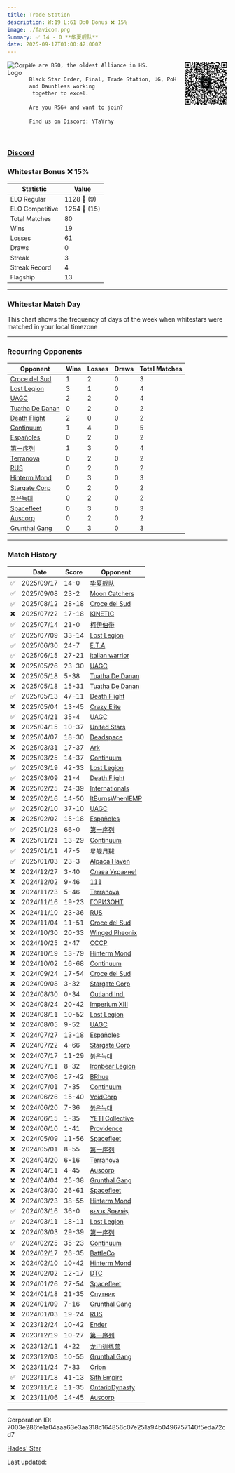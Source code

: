 ```yaml
---
title: ​Trade Station
description: W:19 L:61 D:0 Bonus ❌ 15%
image: ./favicon.png
Summary: ✅ 14 - 0 **华夏舰队**
date: 2025-09-17T01:00:42.000Z
---
```

<head>
<link rel="icon" type="image/x-icon" href="./favicon.ico">
</head>
<img align="left" width="50" height="50" src="./favicon.ico" alt="Corp Logo"><img align="right" width="100" height="100" src="./qr.png" alt="QR Code">

```
We are BSO, the oldest Alliance in HS.

Black Star Order, Final, Trade Station, UG, PoH and Dauntless working
 together to excel.

Are you RS6+ and want to join?

Find us on Discord: YTaYrhy
```
<br>

### [Discord](https://discord.gg/YTaYrhy)
### Whitestar Bonus ❌ 15%

| Statistic | Value |
| --- | --- |
| ELO Regular | 1128 🔺  (9)|
| ELO Competitive | 1254 🔺  (15)|
| Total Matches | 80 |
| Wins | 19 |
| Losses | 61 |
| Draws | 0 |
| Streak | 3 |
| Streak Record | 4 |
| Flagship | 13 |

---

### Whitestar Match Day

This chart shows the frequency of days of the week when whitestars were matched in your local timezone

<!-- Load Chart.js from jsDelivr CDN -->
<script src="https://cdn.jsdelivr.net/npm/chart.js@4.0.1"></script>

<!-- Create a canvas element where the chart will be rendered -->
<canvas id="myChart" width="400" height="200"></canvas>

<!-- JavaScript code to render the bar chart -->
<script>
    document.addEventListener("DOMContentLoaded", function() {
        // Ensure scanTime is an array; if empty, handle accordingly
        let timestamps = [1757638842,1756884402,1754542296,1752793141,1752068120,1751587346,1750835547,1749595365,1747811029,1747167683,1747149648,1746689282,1745954881,1744778200,1744263442,1743586057,1742976562,1742486698,1741931647,1741083066,1740046622,1739312198,1738752953,1738090927,1737608925,1737008808,1736169120,1735432564,1734839403,1732706918,1731892599,1731367034,1730815896,1730330296,1729861804,1729391534,1728909489,1727403842,1726782137,1725382199,1724601497,1724069592,1722967607,1722465755,1721689815,1721236044,1720755766,1720289343,1719854176,1719391696,1718941223,1718491068,1718058473,1717559799,1714857006,1714098526,1713191454,1712407807,1711802041,1711327897,1710760903,1710192718,1709718564,1709023560,1708431591,1707771398,1707124409,1706443145,1705877287,1705174983,1704410178,1703849710,1703019667,1702540108,1701883111,1701193969,1700386992,1699856463,1699326278,1698814220];

        const fontColor = 'rgba(64, 128, 160, 1)';

        // Function to convert Unix timestamps to day of the week (0=Sunday, 6=Saturday)
        function getDayOfWeek(timestamp) {
            return new Date(timestamp * 1000).getDay();
        }

        // Initialize an array to count occurrences for each day of the week
        let dayCounts = [0, 0, 0, 0, 0, 0, 0];

        // Populate the dayCounts array based on the scanTime data
        timestamps.forEach(ts => {
            let dayOfWeek = getDayOfWeek(ts);
            dayCounts[dayOfWeek]++;
        });

        // Chart.js configuration for the bar chart
        const data = {
            labels: ['Sunday', 'Monday', 'Tuesday', 'Wednesday', 'Thursday', 'Friday', 'Saturday'],
            datasets: [{
                data: dayCounts,
                backgroundColor: [
                    'rgba(0, 191, 255, 0.2)',   // Deep Sky Blue (Sunday)
                    'rgba(135, 206, 250, 0.2)', // Light Sky Blue (Monday)
                    'rgba(173, 216, 230, 0.2)', // Light Blue (Tuesday)
                    'rgba(214, 236, 243, 0.2)', // Custom light blue (Wednesday)
                    'rgba(173, 216, 230, 0.2)', // Light Blue (Thursday)
                    'rgba(135, 206, 250, 0.2)', // Light Sky Blue (Friday)
                    'rgba(0, 191, 255, 0.2)'    // Deep Sky Blue (Saturday)
                ],
                borderColor: [
                    'rgba(0, 191, 255, 1)',
                    'rgba(135, 206, 250, 1)',
                    'rgba(173, 216, 230, 1)',
                    'rgba(214, 236, 243, 1)',
                    'rgba(173, 216, 230, 1)',
                    'rgba(135, 206, 250, 1)',
                    'rgba(0, 191, 255, 1)'
                ],
                borderWidth: 1,
                minBarLength: 5
            }]
        };

        const config = {
            type: 'bar',
            data: data,
            options: {
                scales: {
                    y: {
                        beginAtZero: true,
                        ticks: {
                            stepSize: 1,
                            color: fontColor
                        },
                        grid: {
                            color: 'rgba(255, 255, 255, 0.2)'
                        }
                    },
                    x: {
                        ticks: {
                            color: fontColor
                        },
                        grid: {
                            display: false 
                        }
                    }
                },
                plugins: {
                    legend: {
                        display: false
                    }
                }
            }
        };

        // Render the chart
        const ctx = document.getElementById('myChart').getContext('2d');
        const myChart = new Chart(ctx, config);
    });
</script>
    
---
### Recurring Opponents

| Opponent | Wins | Losses | Draws | Total Matches |
| --- | --- | --- | --- | --- |
| [Croce del Sud](https://ws.tsl.rocks/corp/d0899d3aea0aaed6c7d87de378c6c82274ff8dcdabad391d44c2f08f98039af1/) | 1 | 2 | 0 | 3 |
| [Lost Legion](https://ws.tsl.rocks/corp/451b249473bf36e9f688ffd82a5955f04fc586b1dc545ff81277a4d73af47623/) | 3 | 1 | 0 | 4 |
| [UAGC](https://ws.tsl.rocks/corp/1be720217ab52db12c48c73fc6d02f0cd66130efe05373dd97926fac3992557d/) | 2 | 2 | 0 | 4 |
| [Tuatha De Danan](https://ws.tsl.rocks/corp/7741dbd0c9e7ddbc162e374691cb3346e4bb6600840f7962ec4a4414d5d2f780/) | 0 | 2 | 0 | 2 |
| [Death Flight](https://ws.tsl.rocks/corp/b343459f43f0a7c366dd05dcac02d78c7a8d6cf09c7241e9b558a92e2456e1d4/) | 2 | 0 | 0 | 2 |
| [Continuum](https://ws.tsl.rocks/corp/ea5fb17c8fcf67a15bd5a194549206adba2279a79973a34bcfd0abb1e3cf9107/) | 1 | 4 | 0 | 5 |
| [Españoles](https://ws.tsl.rocks/corp/cf66069ff643cba9698afa591edab643607ea729973280dac06b6ea7e61e5ee2/) | 0 | 2 | 0 | 2 |
| [第一序列](https://ws.tsl.rocks/corp/8646e4426755a50819777452fe7fd80b1b1ac9ae9a5b2e807a44c7c4b01efd23/) | 1 | 3 | 0 | 4 |
| [Terranova](https://ws.tsl.rocks/corp/4eeaf112dd9983e997c8c9ec43e562763a8cd4a95f268b4bfeee5e39934f01de/) | 0 | 2 | 0 | 2 |
| [RUS](https://ws.tsl.rocks/corp/d2d651ed0a46443766a7930975f8ee7a4b0ee52e2ffb1d13337e743a3d5bea8d/) | 0 | 2 | 0 | 2 |
| [Hinterm Mond](https://ws.tsl.rocks/corp/3a4286c6f512d1e0b6d9866b1a1bb0f29abc36fd4a82b7b2cb39df192fce125d/) | 0 | 3 | 0 | 3 |
| [Stargate Corp](https://ws.tsl.rocks/corp/b698cd0d86be60954a4b995f79fffe102a71c350e47fbdc2a5827f0ed0ca455d/) | 0 | 2 | 0 | 2 |
| [붉은늑대](https://ws.tsl.rocks/corp/43d32b05645aaa9415d1c04ecbcea520d2ed5b90304770cb0ab3813cb86e2f49/) | 0 | 2 | 0 | 2 |
| [Spacefleet](https://ws.tsl.rocks/corp/517f7b257f68936f7a95a478d6923776a2549b88897bae628fd35b23572d3cbd/) | 0 | 3 | 0 | 3 |
| [Auscorp](https://ws.tsl.rocks/corp/a33256c155b161f595303ef4302912cc63ddfe306cad3f53457cf55508dcad75/) | 0 | 2 | 0 | 2 |
| [Grunthal Gang](https://ws.tsl.rocks/corp/0ab98cd1f1b195397b27360ea0dee2527f1504c9f5d4867e719d6f1f73efb01d/) | 0 | 3 | 0 | 3 |

---
### Match History

|  | Date | Score | Opponent |
| --- | --- | --- | --- |
| ✅ | 2025/09/17 | 14-0 | [华夏舰队](https://ws.tsl.rocks/corp/abd6d05a100ffdde2d15abd725a209bfbbf069b60b10ddeac88e88da66191472/) |
| ✅ | 2025/09/08 | 23-2 | [Moon Catchers](https://ws.tsl.rocks/corp/0625bb885137c3824ac346b97780181e23ee84562237eb345baa364f8d7d3c43/) |
| ✅ | 2025/08/12 | 28-18 | [Croce del Sud](https://ws.tsl.rocks/corp/d0899d3aea0aaed6c7d87de378c6c82274ff8dcdabad391d44c2f08f98039af1/) |
| ❌ | 2025/07/22 | 17-18 | [KINETIC](https://ws.tsl.rocks/corp/8ca3f039e6be383f0ea4ebcb6314c8bcd82c93ef833974580f0f9b76d06ef069/) |
| ✅ | 2025/07/14 | 21-0 | [柯伊伯带](https://ws.tsl.rocks/corp/fc3e5142b08821a025c19f7e687a2ba97cc1e728d81555f077feb04f3839c4a0/) |
| ✅ | 2025/07/09 | 33-14 | [Lost Legion](https://ws.tsl.rocks/corp/451b249473bf36e9f688ffd82a5955f04fc586b1dc545ff81277a4d73af47623/) |
| ✅ | 2025/06/30 | 24-7 | [E\.T\.A](https://ws.tsl.rocks/corp/33dd13a30f1fb86a48aa1e97053cb0d1d12985b0fc5f258edb5f36632dd42082/) |
| ✅ | 2025/06/15 | 27-21 | [italian warrior](https://ws.tsl.rocks/corp/250e012fb7b1b538e15fd2775ee25239b9c59b999c6c3271340cc97d4654df79/) |
| ❌ | 2025/05/26 | 23-30 | [UAGC](https://ws.tsl.rocks/corp/1be720217ab52db12c48c73fc6d02f0cd66130efe05373dd97926fac3992557d/) |
| ❌ | 2025/05/18 | 5-38 | [Tuatha De Danan](https://ws.tsl.rocks/corp/7741dbd0c9e7ddbc162e374691cb3346e4bb6600840f7962ec4a4414d5d2f780/) |
| ❌ | 2025/05/18 | 15-31 | [Tuatha De Danan](https://ws.tsl.rocks/corp/7741dbd0c9e7ddbc162e374691cb3346e4bb6600840f7962ec4a4414d5d2f780/) |
| ✅ | 2025/05/13 | 47-11 | [Death Flight](https://ws.tsl.rocks/corp/b343459f43f0a7c366dd05dcac02d78c7a8d6cf09c7241e9b558a92e2456e1d4/) |
| ❌ | 2025/05/04 | 13-45 | [Crazy Elite](https://ws.tsl.rocks/corp/ef64e9014b773074470ead0907b9c122bf6bda753de1cddfa01e95a00e9d47dc/) |
| ✅ | 2025/04/21 | 35-4 | [UAGC](https://ws.tsl.rocks/corp/1be720217ab52db12c48c73fc6d02f0cd66130efe05373dd97926fac3992557d/) |
| ❌ | 2025/04/15 | 10-37 | [United Stars](https://ws.tsl.rocks/corp/312c90cac9a249b2179da8891f78c1a90bd16d0bf3391509d6a3d8e9a35a3d36/) |
| ❌ | 2025/04/07 | 18-30 | [Deadspace](https://ws.tsl.rocks/corp/45fc2bf2d1b40361071590e427fa47116d4e5e063064d17ed9933bbd61f04369/) |
| ❌ | 2025/03/31 | 17-37 | [Ark](https://ws.tsl.rocks/corp/febd79d038ed9af667e201309060d9662ba825ba9be2b5b95418ac20a8e70c80/) |
| ❌ | 2025/03/25 | 14-37 | [Continuum](https://ws.tsl.rocks/corp/ea5fb17c8fcf67a15bd5a194549206adba2279a79973a34bcfd0abb1e3cf9107/) |
| ✅ | 2025/03/19 | 42-33 | [Lost Legion](https://ws.tsl.rocks/corp/451b249473bf36e9f688ffd82a5955f04fc586b1dc545ff81277a4d73af47623/) |
| ✅ | 2025/03/09 | 21-4 | [Death Flight](https://ws.tsl.rocks/corp/b343459f43f0a7c366dd05dcac02d78c7a8d6cf09c7241e9b558a92e2456e1d4/) |
| ❌ | 2025/02/25 | 24-39 | [Internationals](https://ws.tsl.rocks/corp/7ddbb3c057311d12ecc582b5767dc061653f6b7769ea81f82c752ec258aff6cc/) |
| ❌ | 2025/02/16 | 14-50 | [ItBurnsWhenIEMP](https://ws.tsl.rocks/corp/1549586a8e69d1a5b1245b5cf33b7beb241b2343c07d1d800e5a2c4026c06438/) |
| ✅ | 2025/02/10 | 37-10 | [UAGC](https://ws.tsl.rocks/corp/1be720217ab52db12c48c73fc6d02f0cd66130efe05373dd97926fac3992557d/) |
| ❌ | 2025/02/02 | 15-18 | [Españoles](https://ws.tsl.rocks/corp/cf66069ff643cba9698afa591edab643607ea729973280dac06b6ea7e61e5ee2/) |
| ✅ | 2025/01/28 | 66-0 | [第一序列](https://ws.tsl.rocks/corp/8646e4426755a50819777452fe7fd80b1b1ac9ae9a5b2e807a44c7c4b01efd23/) |
| ❌ | 2025/01/21 | 13-29 | [Continuum](https://ws.tsl.rocks/corp/ea5fb17c8fcf67a15bd5a194549206adba2279a79973a34bcfd0abb1e3cf9107/) |
| ✅ | 2025/01/11 | 47-5 | [星舰月球](https://ws.tsl.rocks/corp/b9a3e1e7fd3a235db7f440974db9210dc9a3b85c39fd437099f32f53cfe1e21c/) |
| ✅ | 2025/01/03 | 23-3 | [Alpaca Haven](https://ws.tsl.rocks/corp/e93a2f2efda24a65c8ee7eb57fbb269e19b2b1c28a67c6c7c3339b8c90f7726b/) |
| ❌ | 2024/12/27 | 3-40 | [Слава Украине\!](https://ws.tsl.rocks/corp/15bb6468a62584f5281a81614dde743b4bbf2196289e4c346da53f96e2e140c1/) |
| ❌ | 2024/12/02 | 9-46 | [111](https://ws.tsl.rocks/corp/8d75e4e46c8d7085ee9d2a2cea20a90129b724ea01c8a20b2f43f83bf3de2350/) |
| ❌ | 2024/11/23 | 5-46 | [Terranova](https://ws.tsl.rocks/corp/4eeaf112dd9983e997c8c9ec43e562763a8cd4a95f268b4bfeee5e39934f01de/) |
| ❌ | 2024/11/16 | 19-23 | [ГОРИЗОНТ](https://ws.tsl.rocks/corp/fc3e048fc6343ca1150c739ea0ee3851e467726090f1a6be2e8ce1f4851c7362/) |
| ❌ | 2024/11/10 | 23-36 | [RUS](https://ws.tsl.rocks/corp/d2d651ed0a46443766a7930975f8ee7a4b0ee52e2ffb1d13337e743a3d5bea8d/) |
| ❌ | 2024/11/04 | 11-51 | [Croce del Sud](https://ws.tsl.rocks/corp/d0899d3aea0aaed6c7d87de378c6c82274ff8dcdabad391d44c2f08f98039af1/) |
| ❌ | 2024/10/30 | 20-33 | [Winged Pheonix](https://ws.tsl.rocks/corp/6b9f3e0b419f79343ffd4a8134703379db0e4591879151cbc3ef6a3ff825a2d3/) |
| ❌ | 2024/10/25 | 2-47 | [СССР](https://ws.tsl.rocks/corp/9291f24e53a2d2d23f3f2fa934a9db2247ebfc94e3a48666dbdf0e2d160c4cfd/) |
| ❌ | 2024/10/19 | 13-79 | [Hinterm Mond](https://ws.tsl.rocks/corp/3a4286c6f512d1e0b6d9866b1a1bb0f29abc36fd4a82b7b2cb39df192fce125d/) |
| ❌ | 2024/10/02 | 16-68 | [Continuum](https://ws.tsl.rocks/corp/ea5fb17c8fcf67a15bd5a194549206adba2279a79973a34bcfd0abb1e3cf9107/) |
| ❌ | 2024/09/24 | 17-54 | [Croce del Sud](https://ws.tsl.rocks/corp/d0899d3aea0aaed6c7d87de378c6c82274ff8dcdabad391d44c2f08f98039af1/) |
| ❌ | 2024/09/08 | 3-32 | [Stargate Corp](https://ws.tsl.rocks/corp/b698cd0d86be60954a4b995f79fffe102a71c350e47fbdc2a5827f0ed0ca455d/) |
| ❌ | 2024/08/30 | 0-34 | [Outland Ind\.](https://ws.tsl.rocks/corp/94cb8827caef9b4b1839113abd29145a128d0c1e108c3984bcf7620dd7fca464/) |
| ❌ | 2024/08/24 | 20-42 | [Imperium XIII](https://ws.tsl.rocks/corp/0d52edf77b0cdeaaea6ebc20a7f5b6a60372b535bf96f556b31e2243dc8ee75a/) |
| ❌ | 2024/08/11 | 10-52 | [Lost Legion](https://ws.tsl.rocks/corp/451b249473bf36e9f688ffd82a5955f04fc586b1dc545ff81277a4d73af47623/) |
| ❌ | 2024/08/05 | 9-52 | [UAGC](https://ws.tsl.rocks/corp/1be720217ab52db12c48c73fc6d02f0cd66130efe05373dd97926fac3992557d/) |
| ❌ | 2024/07/27 | 13-18 | [Españoles](https://ws.tsl.rocks/corp/cf66069ff643cba9698afa591edab643607ea729973280dac06b6ea7e61e5ee2/) |
| ❌ | 2024/07/22 | 4-66 | [Stargate Corp](https://ws.tsl.rocks/corp/b698cd0d86be60954a4b995f79fffe102a71c350e47fbdc2a5827f0ed0ca455d/) |
| ❌ | 2024/07/17 | 11-29 | [붉은늑대](https://ws.tsl.rocks/corp/43d32b05645aaa9415d1c04ecbcea520d2ed5b90304770cb0ab3813cb86e2f49/) |
| ❌ | 2024/07/11 | 8-32 | [Ironbear Legion](https://ws.tsl.rocks/corp/256873683be88bf78e3d4f1fda68e669c8be11e78a85f9add19e60facc9831b0/) |
| ❌ | 2024/07/06 | 17-42 | [BRhue](https://ws.tsl.rocks/corp/cf382c812409b617906f693517aebeee55e827f37c20a515ff23810e49d6310d/) |
| ❌ | 2024/07/01 | 7-35 | [Continuum](https://ws.tsl.rocks/corp/ea5fb17c8fcf67a15bd5a194549206adba2279a79973a34bcfd0abb1e3cf9107/) |
| ❌ | 2024/06/26 | 15-40 | [VoidCorp](https://ws.tsl.rocks/corp/b866417e5607f8434347bb5f986e37c4fa7dda68b3882f0135d186043d3f68a3/) |
| ❌ | 2024/06/20 | 7-36 | [붉은늑대](https://ws.tsl.rocks/corp/43d32b05645aaa9415d1c04ecbcea520d2ed5b90304770cb0ab3813cb86e2f49/) |
| ❌ | 2024/06/15 | 1-35 | [YETI Collective](https://ws.tsl.rocks/corp/ff6a3c65d008d245f003a3009374e26cf38e7cda6ea4d601a9da9037296fda98/) |
| ❌ | 2024/06/10 | 1-41 | [Providence](https://ws.tsl.rocks/corp/f12fc39ca2326de7c5ce96c005b1953c86430443f1f8b98e7515d082b43b4d4b/) |
| ❌ | 2024/05/09 | 11-56 | [Spacefleet](https://ws.tsl.rocks/corp/517f7b257f68936f7a95a478d6923776a2549b88897bae628fd35b23572d3cbd/) |
| ❌ | 2024/05/01 | 8-55 | [第一序列](https://ws.tsl.rocks/corp/8646e4426755a50819777452fe7fd80b1b1ac9ae9a5b2e807a44c7c4b01efd23/) |
| ❌ | 2024/04/20 | 6-16 | [Terranova](https://ws.tsl.rocks/corp/4eeaf112dd9983e997c8c9ec43e562763a8cd4a95f268b4bfeee5e39934f01de/) |
| ❌ | 2024/04/11 | 4-45 | [Auscorp](https://ws.tsl.rocks/corp/a33256c155b161f595303ef4302912cc63ddfe306cad3f53457cf55508dcad75/) |
| ❌ | 2024/04/04 | 25-38 | [Grunthal Gang](https://ws.tsl.rocks/corp/0ab98cd1f1b195397b27360ea0dee2527f1504c9f5d4867e719d6f1f73efb01d/) |
| ❌ | 2024/03/30 | 26-61 | [Spacefleet](https://ws.tsl.rocks/corp/517f7b257f68936f7a95a478d6923776a2549b88897bae628fd35b23572d3cbd/) |
| ❌ | 2024/03/23 | 38-55 | [Hinterm Mond](https://ws.tsl.rocks/corp/3a4286c6f512d1e0b6d9866b1a1bb0f29abc36fd4a82b7b2cb39df192fce125d/) |
| ✅ | 2024/03/16 | 36-0 | [ʙᴌᴧᴐᴋ Ṣօᴌᴧᴙɨṣ](https://ws.tsl.rocks/corp/85a74d128f924274446b7fb754136e6ef7185c754df2fae3b10591d28536f17a/) |
| ✅ | 2024/03/11 | 18-11 | [Lost Legion](https://ws.tsl.rocks/corp/451b249473bf36e9f688ffd82a5955f04fc586b1dc545ff81277a4d73af47623/) |
| ❌ | 2024/03/03 | 29-39 | [第一序列](https://ws.tsl.rocks/corp/8646e4426755a50819777452fe7fd80b1b1ac9ae9a5b2e807a44c7c4b01efd23/) |
| ✅ | 2024/02/25 | 35-23 | [Continuum](https://ws.tsl.rocks/corp/ea5fb17c8fcf67a15bd5a194549206adba2279a79973a34bcfd0abb1e3cf9107/) |
| ❌ | 2024/02/17 | 26-35 | [BattleCo](https://ws.tsl.rocks/corp/6fedbaaa5e81626ae4028e9ec468585dffa6b131eedb09b88a3ac88b7bca681e/) |
| ❌ | 2024/02/10 | 10-42 | [Hinterm Mond](https://ws.tsl.rocks/corp/3a4286c6f512d1e0b6d9866b1a1bb0f29abc36fd4a82b7b2cb39df192fce125d/) |
| ❌ | 2024/02/02 | 12-17 | [DTC](https://ws.tsl.rocks/corp/4be10b4fa74e6bc45ea50d720527bec8db0312f419a419f203b09350d663c755/) |
| ❌ | 2024/01/26 | 27-54 | [Spacefleet](https://ws.tsl.rocks/corp/517f7b257f68936f7a95a478d6923776a2549b88897bae628fd35b23572d3cbd/) |
| ❌ | 2024/01/18 | 21-35 | [Спутник](https://ws.tsl.rocks/corp/0ae15c4db6dc8c3f4bf3eb6aa93bffd4ea9281b06b721ab103c0078646bfe58c/) |
| ❌ | 2024/01/09 | 7-16 | [Grunthal Gang](https://ws.tsl.rocks/corp/0ab98cd1f1b195397b27360ea0dee2527f1504c9f5d4867e719d6f1f73efb01d/) |
| ❌ | 2024/01/03 | 19-24 | [RUS](https://ws.tsl.rocks/corp/d2d651ed0a46443766a7930975f8ee7a4b0ee52e2ffb1d13337e743a3d5bea8d/) |
| ❌ | 2023/12/24 | 10-42 | [Ender](https://ws.tsl.rocks/corp/71bc7ab0134ea1a0c057680d9d8465bd65b54fc1c78d9b7b9b582baabfd46e0d/) |
| ❌ | 2023/12/19 | 10-27 | [第一序列](https://ws.tsl.rocks/corp/8646e4426755a50819777452fe7fd80b1b1ac9ae9a5b2e807a44c7c4b01efd23/) |
| ❌ | 2023/12/11 | 4-22 | [龙门训练营](https://ws.tsl.rocks/corp/1409829bbf951ca641274ef39dad828f2b4989e603fbe05e5765204058c13923/) |
| ❌ | 2023/12/03 | 10-55 | [Grunthal Gang](https://ws.tsl.rocks/corp/0ab98cd1f1b195397b27360ea0dee2527f1504c9f5d4867e719d6f1f73efb01d/) |
| ❌ | 2023/11/24 | 7-33 | [Orion](https://ws.tsl.rocks/corp/3d5598faa0e14983b9b97d4a0fe14d2a611045dea7e68f22834d7038493c8f39/) |
| ✅ | 2023/11/18 | 41-13 | [Sith Empire](https://ws.tsl.rocks/corp/7deb3943434ee3aa56bb4c29a0fb0831bcbc4b570a58a2809ea1a549b7df328e/) |
| ❌ | 2023/11/12 | 11-35 | [OntarioDynasty](https://ws.tsl.rocks/corp/5ed105453b3d32e037ce6674e16aff8fb706ba299c62cbf3645fe9eb19e1b1d1/) |
| ❌ | 2023/11/06 | 14-45 | [Auscorp](https://ws.tsl.rocks/corp/a33256c155b161f595303ef4302912cc63ddfe306cad3f53457cf55508dcad75/) |

---
Corporation ID: 7003e286fe1a04aaa63e3aa318c164856c07e251a94b0496757140f5eda72cd7

[Hades' Star](https://www.hadesstar.com)
<script src="/assets/localtime.js"></script>
<div>
  Last updated: <span class="last-updated-date" data-unix-time="1758070842"></span>
</div>